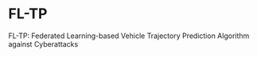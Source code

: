 # FL-TP
FL-TP: Federated Learning-based Vehicle Trajectory Prediction Algorithm against Cyberattacks

